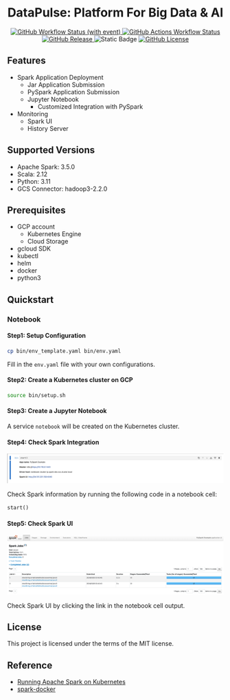 <h1 align="center">DataPulse: Platform For Big Data & AI</h2>
<p align="center">
    <a href="https://github.com/xuwenyihust/DataPulse/actions/workflows/build-examples.yml">
        <img alt="GitHub Workflow Status (with event)" src="https://img.shields.io/github/actions/workflow/status/xuwenyihust/DataPulse/build-examples.yml?logo=github&label=Build%20%20Examples">
    </a>
    <a href="https://github.com/xuwenyihust/DataPulse/actions/workflows/build-docker.yml">
      <img alt="GitHub Actions Workflow Status" src="https://img.shields.io/github/actions/workflow/status/xuwenyihust/DataPulse/build-docker.yml?logo=github&label=Build%20Docker">
    </a>
    <a href="https://github.com/xuwenyihust/DataPulse/releases">
      <img alt="GitHub Release" src="https://img.shields.io/github/v/release/xuwenyihust/DataPulse?include_prereleases&label=Release">
    </a>
    <a>
      <img alt="Static Badge" src="https://img.shields.io/badge/Apache%20Spark-3.5.0-brightgreen?logo=apachespark">
    </a>
    <a href="https://github.com/xuwenyihust/Data-Platform/blob/main/LICENSE">
        <img alt="GitHub License" src="https://img.shields.io/github/license/xuwenyihust/Data-Platform?link=https%3A%2F%2Fgithub.com%2Fxuwenyihust%2FData-Platform%2Fblob%2Fmain%2FLICENSE&label=License">
    </a>
</p>

## Features
- Spark Application Deployment
    - Jar Application Submission
    - PySpark Application Submission
    - Jupyter Notebook
        - Customized Integration with PySpark
- Monitoring
  - Spark UI
  - History Server

## Supported Versions
- Apache Spark: 3.5.0
- Scala: 2.12
- Python: 3.11
- GCS Connector: hadoop3-2.2.0

## Prerequisites
- GCP account
  - Kubernetes Engine
  - Cloud Storage
- gcloud SDK
- kubectl
- helm
- docker
- python3

## Quickstart
### Notebook
#### Step1: Setup Configuration
```bash
cp bin/env_template.yaml bin/env.yaml
```
Fill in the `env.yaml` file with your own configurations.

#### Step2: Create a Kubernetes cluster on GCP
```bash
source bin/setup.sh
```

#### Step3: Create a Jupyter Notebook
A service `notebook` will be created on the Kubernetes cluster.

#### Step4: Check Spark Integration
![Alt text](<resources/images/notebook-spark-integration.png>)

Check Spark information by running the following code in a notebook cell:
```python
start()
```

#### Step5: Check Spark UI
![Alt text](<resources/images/spark-ui.png>)

Check Spark UI by clicking the link in the notebook cell output.

## License
This project is licensed under the terms of the MIT license.

## Reference
- [Running Apache Spark on Kubernetes](https://medium.com/empathyco/running-apache-spark-on-kubernetes-2e64c73d0bb2)
- [spark-docker](https://github.com/apache/spark-docker)